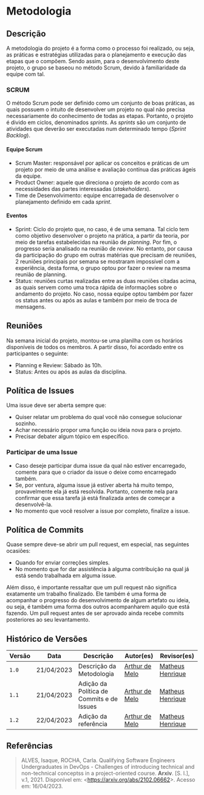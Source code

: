 # Metodologia

## Descrição 

A metodologia do projeto é a forma como o processo foi realizado, ou seja, as práticas e estratégias utilizadas para o planejamento e execução das etapas que o compõem. Sendo assim, para o desenvolvimento deste projeto, o grupo se baseou no método Scrum, devido à familiaridade da equipe com tal.

### SCRUM

O método Scrum pode ser definido como um conjunto de boas práticas, as quais possuem o intuito de desenvolver um projeto no qual não precisa necessariamente do conhecimento de todas as etapas. Portanto, o projeto é divido em ciclos, denominados *sprints*. As *sprints* são um conjunto de atividades que deverão ser executadas num determinado tempo (*Sprint Backlog*).

#### Equipe Scrum

* Scrum Master: responsável por aplicar os conceitos e práticas de um projeto por meio de uma análise e avaliação contínua das práticas ágeis da equipe.
* Product Owner: aquele que direciona o projeto de acordo com as necessidades das partes interessadas (*stakeholders*).
* Time de Desenvolvimento: equipe encarregada de desenvolver o planejamento definido em cada *sprint*.

#### Eventos

* Sprint: Ciclo do projeto que, no caso, é de uma semana. Tal ciclo tem como objetivo desenvolver o projeto na prática, a partir da teoria, por meio de tarefas estabelecidas na reunião de *planning*. Por fim, o progresso seria analisado na reunião de *review*. No entanto, por causa da participação do grupo em outras matérias que precisam de reuniões, 2 reuniões principais por semana se mostraram impossível com a experiência, desta forma, o grupo optou por fazer o review na mesma reunião de planning.
* Status: reuniões curtas realizadas entre as duas reuniões citadas acima, as quais servem como uma troca rápida de informações sobre o andamento do projeto. No caso, nossa equipe optou também por fazer os status antes ou após as aulas e também por meio de troca de mensagens.

## Reuniões

Na semana inicial do projeto, montou-se uma planilha com os horários disponíveis de todos os membros. A partir disso, foi acordado entre os participantes o seguinte:

* Planning e Review: Sábado às 10h.
* Status: Antes ou após as aulas da disciplina.

## Política de Issues

Uma issue deve ser aberta sempre que:

* Quiser relatar um problema do qual você não consegue solucionar sozinho.
* Achar necessário propor uma função ou ideia nova para o projeto.
* Precisar debater algum tópico em específico.

### Participar de uma Issue

* Caso deseje participar duma issue da qual não estiver encarregado, comente para que o criador da issue o deixe como encarregado também.
* Se, por ventura, alguma issue já estiver aberta há muito tempo, provavelmente ela já está resolvida. Portanto, comente nela para confirmar que essa tarefa já está finalizada antes de começar a desenvolvê-la.
* No momento que você resolver a issue por completo, finalize a issue.

## Política de Commits

Quase sempre deve-se abrir um pull request, em especial, nas seguintes ocasiões:

* Quando for enviar correções simples.
* No momento que for dar assistência à alguma contribuição na qual já está sendo trabalhada em alguma issue.

Além disso, é importante ressaltar que um pull request não significa exatamente um trabalho finalizado. Ele também é uma forma de acompanhar o progresso do desenvolvimento de algum artefato ou ideia, ou seja, é também uma forma dos outros acompanharem aquilo que está fazendo. Um pull request antes de ser aprovado ainda recebe commits posteriores ao seu levantamento.

## Histórico de Versões

Versão  | Data | Descrição | Autor(es) | Revisor(es)
-------- | ------ | ------ | ---------- | ----------
 `1.0` | 21/04/2023 | Descrição da Metodologia | [Arthur de Melo](https://github.com/arthurmlv) | [Matheus Henrique](https://github.com/mathonaut)
 `1.1` | 21/04/2023 | Adição da Política de Commits e de Issues | [Arthur de Melo](https://github.com/arthurmlv) | [Matheus Henrique](https://github.com/mathonaut)
 `1.2` | 22/04/2023 | Adição da referência | [Arthur de Melo](https://github.com/arthurmlv) | [Matheus Henrique](https://github.com/mathonaut)

## Referências
>ALVES, Isaque, ROCHA, Carla. Qualifying Software Engineers Undergraduates in DevOps - Challenges of introducing technical and non-technical conceptss in a project-oriented course. **Arxiv**. [S. l.], v.1, 2021. Disponível em: <<https://arxiv.org/abs/2102.06662>>. Acesso em: 16/04/2023.
